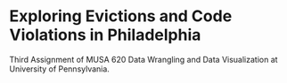 
# Exploring Evictions and Code Violations in Philadelphia

Third Assignment of MUSA 620 Data Wrangling and Data Visualization at University of Pennsylvania.
